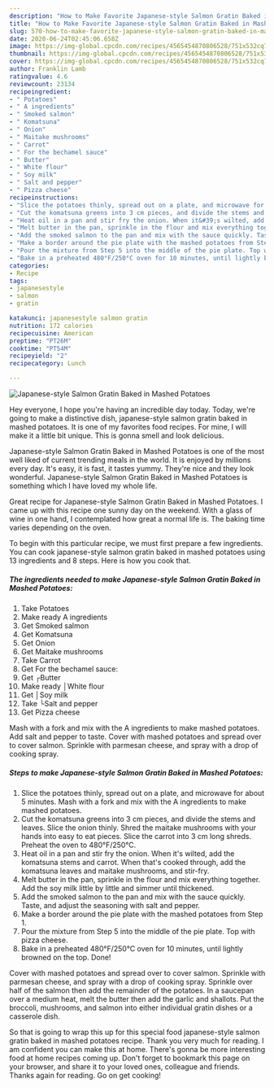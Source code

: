 ```yaml
---
description: "How to Make Favorite Japanese-style Salmon Gratin Baked in Mashed Potatoes"
title: "How to Make Favorite Japanese-style Salmon Gratin Baked in Mashed Potatoes"
slug: 570-how-to-make-favorite-japanese-style-salmon-gratin-baked-in-mashed-potatoes
date: 2020-06-24T02:45:06.658Z
image: https://img-global.cpcdn.com/recipes/4565454870806528/751x532cq70/japanese-style-salmon-gratin-baked-in-mashed-potatoes-recipe-main-photo.jpg
thumbnail: https://img-global.cpcdn.com/recipes/4565454870806528/751x532cq70/japanese-style-salmon-gratin-baked-in-mashed-potatoes-recipe-main-photo.jpg
cover: https://img-global.cpcdn.com/recipes/4565454870806528/751x532cq70/japanese-style-salmon-gratin-baked-in-mashed-potatoes-recipe-main-photo.jpg
author: Franklin Lamb
ratingvalue: 4.6
reviewcount: 23134
recipeingredient:
- " Potatoes"
- " A ingredients"
- " Smoked salmon"
- " Komatsuna"
- " Onion"
- " Maitake mushrooms"
- " Carrot"
- " For the bechamel sauce"
- " Butter"
- " White flour"
- " Soy milk"
- " Salt and pepper"
- " Pizza cheese"
recipeinstructions:
- "Slice the potatoes thinly, spread out on a plate, and microwave for about 5 minutes. Mash with a fork and mix with the A ingredients to make mashed potatoes."
- "Cut the komatsuna greens into 3 cm pieces, and divide the stems and leaves. Slice the onion thinly. Shred the maitake mushrooms with your hands into easy to eat pieces. Slice the carrot into 3 cm long shreds. Preheat the oven to 480°F/250°C."
- "Heat oil in a pan and stir fry the onion. When it&#39;s wilted, add the komatsuna stems and carrot. When that&#39;s cooked through, add the komatsuna leaves and maitake mushrooms, and stir-fry."
- "Melt butter in the pan, sprinkle in the flour and mix everything together. Add the soy milk little by little and simmer until thickened."
- "Add the smoked salmon to the pan and mix with the sauce quickly. Taste, and adjust the seasoning with salt and pepper."
- "Make a border around the pie plate with the mashed potatoes from Step 1."
- "Pour the mixture from Step 5 into the middle of the pie plate. Top with pizza cheese."
- "Bake in a preheated 480°F/250°C oven for 10 minutes, until lightly browned on the top. Done!"
categories:
- Recipe
tags:
- japanesestyle
- salmon
- gratin

katakunci: japanesestyle salmon gratin 
nutrition: 172 calories
recipecuisine: American
preptime: "PT26M"
cooktime: "PT54M"
recipeyield: "2"
recipecategory: Lunch

---
```



![Japanese-style Salmon Gratin Baked in Mashed Potatoes](https://img-global.cpcdn.com/recipes/4565454870806528/751x532cq70/japanese-style-salmon-gratin-baked-in-mashed-potatoes-recipe-main-photo.jpg)

Hey everyone, I hope you're having an incredible day today. Today, we're going to make a distinctive dish, japanese-style salmon gratin baked in mashed potatoes. It is one of my favorites food recipes. For mine, I will make it a little bit unique. This is gonna smell and look delicious.

Japanese-style Salmon Gratin Baked in Mashed Potatoes is one of the most well liked of current trending meals in the world. It is enjoyed by millions every day. It's easy, it is fast, it tastes yummy. They're nice and they look wonderful. Japanese-style Salmon Gratin Baked in Mashed Potatoes is something which I have loved my whole life.

Great recipe for Japanese-style Salmon Gratin Baked in Mashed Potatoes. I came up with this recipe one sunny day on the weekend. With a glass of wine in one hand, I contemplated how great a normal life is. The baking time varies depending on the oven.


To begin with this particular recipe, we must first prepare a few ingredients. You can cook japanese-style salmon gratin baked in mashed potatoes using 13 ingredients and 8 steps. Here is how you cook that.

<!--inarticleads1-->

##### The ingredients needed to make Japanese-style Salmon Gratin Baked in Mashed Potatoes:

1. Take  Potatoes
1. Make ready  A ingredients
1. Get  Smoked salmon
1. Get  Komatsuna
1. Get  Onion
1. Get  Maitake mushrooms
1. Take  Carrot
1. Get  For the bechamel sauce:
1. Get  ┌Butter
1. Make ready  │White flour
1. Get  │Soy milk
1. Take  └Salt and pepper
1. Get  Pizza cheese


Mash with a fork and mix with the A ingredients to make mashed potatoes. Add salt and pepper to taste. Cover with mashed potatoes and spread over to cover salmon. Sprinkle with parmesan cheese, and spray with a drop of cooking spray. 

<!--inarticleads2-->

##### Steps to make Japanese-style Salmon Gratin Baked in Mashed Potatoes:

1. Slice the potatoes thinly, spread out on a plate, and microwave for about 5 minutes. Mash with a fork and mix with the A ingredients to make mashed potatoes.
1. Cut the komatsuna greens into 3 cm pieces, and divide the stems and leaves. Slice the onion thinly. Shred the maitake mushrooms with your hands into easy to eat pieces. Slice the carrot into 3 cm long shreds. Preheat the oven to 480°F/250°C.
1. Heat oil in a pan and stir fry the onion. When it&#39;s wilted, add the komatsuna stems and carrot. When that&#39;s cooked through, add the komatsuna leaves and maitake mushrooms, and stir-fry.
1. Melt butter in the pan, sprinkle in the flour and mix everything together. Add the soy milk little by little and simmer until thickened.
1. Add the smoked salmon to the pan and mix with the sauce quickly. Taste, and adjust the seasoning with salt and pepper.
1. Make a border around the pie plate with the mashed potatoes from Step 1.
1. Pour the mixture from Step 5 into the middle of the pie plate. Top with pizza cheese.
1. Bake in a preheated 480°F/250°C oven for 10 minutes, until lightly browned on the top. Done!


Cover with mashed potatoes and spread over to cover salmon. Sprinkle with parmesan cheese, and spray with a drop of cooking spray. Sprinkle over half of the salmon then add the remainder of the potatoes. In a saucepan over a medium heat, melt the butter then add the garlic and shallots. Put the broccoli, mushrooms, and salmon into either individual gratin dishes or a casserole dish. 

So that is going to wrap this up for this special food japanese-style salmon gratin baked in mashed potatoes recipe. Thank you very much for reading. I am confident you can make this at home. There's gonna be more interesting food at home recipes coming up. Don't forget to bookmark this page on your browser, and share it to your loved ones, colleague and friends. Thanks again for reading. Go on get cooking!
